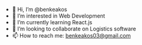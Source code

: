 - 👋 Hi, I’m @benkeakos
- 👀 I’m interested in Web Development
- 🌱 I’m currently learning React.js
- 💞️ I’m looking to collaborate on Logistics software
- 📫 How to reach me: benkeakos03@gmail.com

